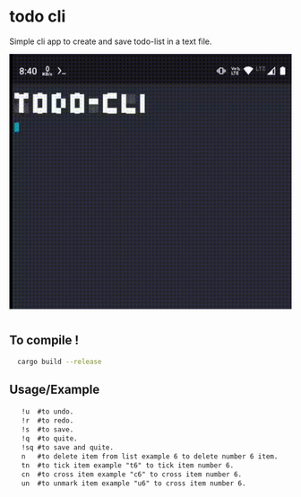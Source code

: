 # todo cli
Simple cli app to create and save todo-list in a text file.

![](https://github.com/anuragRusty/todo-cli/blob/main/snapshot.gif)

#
## To compile !

```bash
  cargo build --release
```
    
## Usage/Example
```
   !u  #to undo.
   !r  #to redo.
   !s  #to save.
   !q  #to quite.
   !sq #to save and quite.
   n   #to delete item from list example 6 to delete number 6 item.
   tn  #to tick item example "t6" to tick item number 6.
   cn  #to cross item example "c6" to cross item number 6.
   un  #to unmark item example "u6" to cross item number 6.
```



